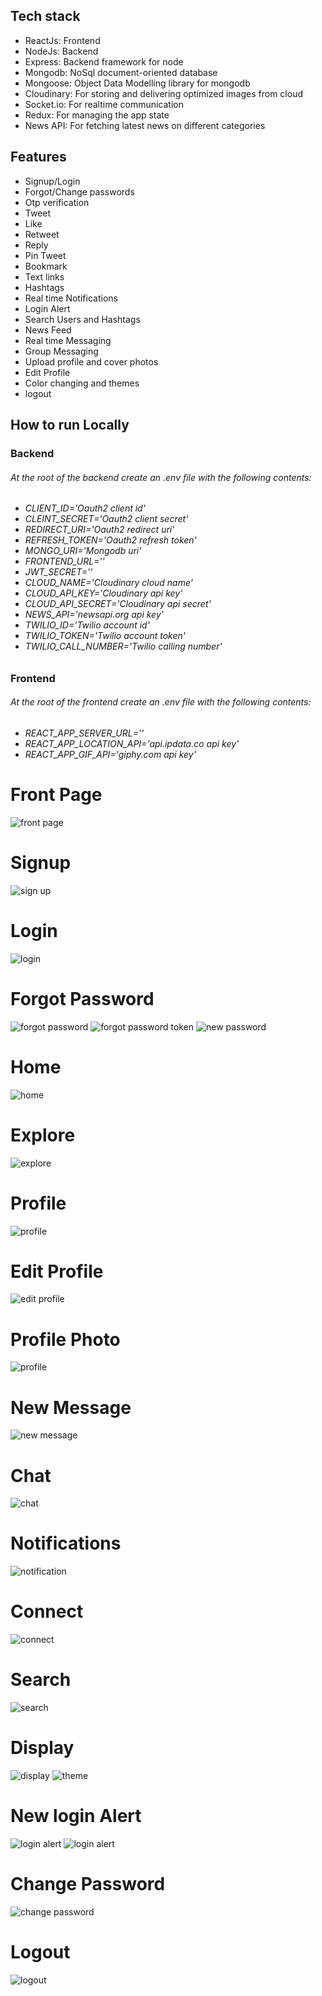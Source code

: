 
<h2>Tech stack</h2>
<ul>
  <li>ReactJs: Frontend</li>
  <li>NodeJs: Backend</li>
  <li>Express: Backend framework for node</li>
  <li>Mongodb: NoSql document-oriented database</li>
  <li>Mongoose: Object Data Modelling library for mongodb</li>
  <li>Cloudinary: For storing and delivering optimized images from cloud</li>
  <li>Socket.io: For realtime communication</li>
  <li>Redux: For managing the app state</li>
  <li>News API: For fetching latest news on different categories</li>
</ul>

<h2>Features</h2>
<ul>
  <li>Signup/Login</li>
  <li>Forgot/Change passwords</li>
  <li>Otp verification</li>
  <li>Tweet</li>
  <li>Like</li>
  <li>Retweet</li>
  <li>Reply</li>
  <li>Pin Tweet</li>
  <li>Bookmark</li>
  <li>Text links</li>
  <li>Hashtags</li>
  <li>Real time Notifications</li>
  <li>Login Alert</li>
  <li>Search Users and Hashtags</li>
  <li>News Feed</li>
  <li>Real time Messaging</li>
  <li>Group Messaging</li>
  <li>Upload profile and cover photos</li>
  <li>Edit Profile</li>
  <li>Color changing and themes</li>
  <li>logout</li>
</ul>


<h2>How to run Locally</h2>
<h3>Backend</h3>
  <h6>At the root of the backend create an .env file with the following contents:</h6>
  <h6>
  <ul>
    <li>CLIENT_ID='Oauth2 client id'</li>
      <li>CLEINT_SECRET='Oauth2 client secret'</li>
    <li>REDIRECT_URI='Oauth2 redirect uri'</li>
      <li>REFRESH_TOKEN='Oauth2 refresh token'</li>
  <li>MONGO_URI='Mongodb uri'</li>
  <li>FRONTEND_URL=''</li>
  <li>JWT_SECRET=''</li>
  <li>CLOUD_NAME='Cloudinary cloud name'</li>
  <li>CLOUD_API_KEY='Cloudinary api key'</li>
  <li>CLOUD_API_SECRET='Cloudinary api secret'</li>
  <li>NEWS_API='newsapi.org api key'</li>
  <li>TWILIO_ID='Twilio account id'</li>
  <li>TWILIO_TOKEN='Twilio account token'</li>
  <li>TWILIO_CALL_NUMBER='Twilio calling number'</li>
  </ul>
  </h6>

<h3>Frontend</h3>
  <h6>At the root of the frontend create an .env file with the following contents:</h6>
  <h6>
   <ul>
  <li>REACT_APP_SERVER_URL=''</li>
    <li>REACT_APP_LOCATION_API='api.ipdata.co api key'</li>
    <li>REACT_APP_GIF_API='giphy.com api key'</li>
  </ul>
  </h6>

<h1>Front Page</h1>
<img src="images/frontpage.PNG" alt="front page">

<h1>Signup</h1>
<img src="images/signup.PNG" alt="sign up">

<h1>Login</h1>
<img src="images/login.PNG" alt="login">

<h1>Forgot Password</h1>
<img src="images/forgotpassword.PNG" alt="forgot password">
<img src="images/forgotpasswordtokenverify.PNG" alt="forgot password token">
<img src="images/newpassword.PNG" alt="new password">

<h1>Home</h1>
<img src="images/home.PNG" alt="home">

<h1>Explore</h1>
<img src="images/explore.PNG" alt="explore">

<h1>Profile</h1>
<img src="images/profile.PNG" alt="profile">

<h1>Edit Profile</h1>
<img src="images/edit%20profile.PNG" alt="edit profile">

<h1>Profile Photo</h1>
<img src="images/profile_photo.PNG" alt="profile">

<h1>New Message</h1>
<img src="images/new_message.PNG" alt="new message">

<h1>Chat</h1>
<img src="images/chat.PNG" alt="chat">

<h1>Notifications</h1>
<img src="images/notifications.PNG" alt="notification">

<h1>Connect</h1>
<img src="images/connect.PNG" alt="connect">

<h1>Search</h1>
<img src="images/search.PNG" alt="search">

<h1>Display</h1>
<img src="images/display.PNG" alt="display">

<img src="images/color_and_theme.PNG" alt="theme">

<h1>New login Alert</h1>
<img src="images/newlogin.PNG" alt="login alert">

<img src="images/newloginalert.PNG" alt="login alert">

<h1>Change Password</h1>
<img src="images/change_password.PNG" alt="change password">

<h1>Logout</h1>
<img src="images/logout.PNG" alt="logout">

